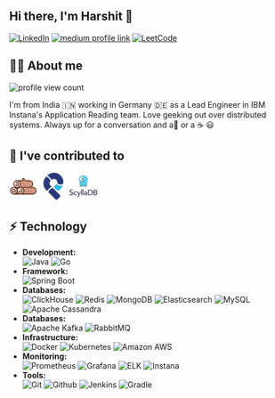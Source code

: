 ## Hi there, I'm Harshit 👋

[![LinkedIn](https://custom-icon-badges.demolab.com/badge/LinkedIn-0A66C2?logo=linkedin-white&logoColor=fff)](https://www.linkedin.com/in/gtihsrah/)
[![medium profile link](https://img.shields.io/badge/Medium-12100E?logo=medium&logoColor=white)](#)
[![LeetCode](https://img.shields.io/badge/LeetCode-000000?logo=LeetCode&logoColor=#d16c06)](#)


## 🙋‍♂️ About me

![profile view count](https://komarev.com/ghpvc/?username=atpugtihsrah)

I'm from India 🇮🇳 working in Germany 🇩🇪 as a Lead Engineer in IBM Instana's Application Reading team. Love geeking out over distributed systems. Always up for a conversation and a🍺 or a ☕ 😃

<!-- 

## 🚧 My Stats

<img alt="Harshit's stats" src="https://github-readme-stats.vercel.app/api?username=atpugtihsrah" /> 

-->

## 🔨 I've contributed to

[<img src="assets/flowg.png" height="50px">](https://github.com/link-society/flowg/pulls?q=author%3Aatpugtihsrah+)
[<img src="assets/pipecd.png" height="50px">](https://github.com/pipe-cd/pipecd/pulls?q=author%3Aatpugtihsrah+)
[<img src="assets/scylladb.png" height="50px">](https://github.com/scylladb/scylla-manager/pulls?q=author%3Aatpugtihsrah+)


## :zap: Technology

- **Development:**<br/>
    ![Java](https://img.shields.io/badge/Java-ED8B00?style=flat-square&logo=openjdk&logoColor=black)
    ![Go](https://img.shields.io/badge/-Go-black?style=flat-square&logo=go)
 - **Framework:**<br/>
   ![Spring Boot](https://img.shields.io/badge/SpringBoot-6DB33F?style=flat-square&logo=Spring&logoColor=black)
 - **Databases:**<br/>
   ![ClickHouse](https://img.shields.io/badge/ClickHouse-FFCC01?style=flat-square&logo=clickhouse&logoColor=black)
   ![Redis](https://img.shields.io/badge/redis-%23DD0031.svg?style=flat-square&logo=redis&logoColor=black)
   ![MongoDB](https://img.shields.io/badge/-MongoDB-black?style=flat-square&logo=mongodb)
   ![Elasticsearch](https://img.shields.io/badge/elasticsearch-%230377CC.svg?style=flat-square&logo=elasticsearch&logoColor=black)
   ![MySQL](https://img.shields.io/badge/mysql-4479A1.svg?style=flat-square&logo=mysql&logoColor=black)
   ![Apache Cassandra](https://img.shields.io/badge/cassandra-%231287B1.svg?style=flat-square&logo=apache-cassandra&logoColor=black)
- **Databases:**<br/>
   ![Apache Kafka](https://img.shields.io/badge/Apache%20Kafka-000?style=flat-square&logo=apachekafka&logoColor=blue)
   ![RabbitMQ](https://img.shields.io/badge/Rabbitmq-FF6600?style=flat-square&logo=rabbitmq&logoColor=black)
 - **Infrastructure:**<br/>
   ![Docker](https://img.shields.io/badge/-Docker-black?style=flat-square&logo=docker)
   ![Kubernetes](https://img.shields.io/badge/-Kubernetes-black?style=flat-square&logo=kubernetes)
   ![Amazon AWS](https://img.shields.io/badge/Amazon%20AWS-232F3E?style=flat-square&logo=amazon-aws)
 - **Monitoring:**<br/>
   ![Prometheus](https://img.shields.io/badge/-Prometheus-black?style=flat-square&logo=prometheus)
   ![Grafana](https://img.shields.io/badge/grafana-%23F46800.svg?style=flat-square&logo=grafana&logoColor=black)
   ![ELK](https://img.shields.io/badge/-ELK-black?style=flat-square&logo=elastic-stack)
   ![Instana](https://img.shields.io/badge/-Instana-black?style=flat-square&logo=instana)
 - **Tools:**<br/>
   ![Git](https://img.shields.io/badge/-Git-black?style=flat-square&logo=git)
   ![Github](https://img.shields.io/badge/-Github-black?style=flat-square&logo=github)
   ![Jenkins](https://img.shields.io/badge/jenkins-%232C5263.svg?style=flat-square&logo=jenkins&logoColor=black)
   ![Gradle](https://img.shields.io/badge/Gradle-02303A.svg?style=flat-square&logo=Gradle&logoColor=black)
    


<!-- <img align="left" width="47%" alt="Harshit's Languages" src="https://github-readme-stats.vercel.app/api/top-langs/?username=atpugtihsrah&langs_count=8" /> -->

<!--
**atpugtihsrah/atpugtihsrah** is a ✨ _special_ ✨ repository because its `README.md` (this file) appears on your GitHub profile.

Here are some ideas to get you started:

- 🔭 I’m currently working on ...
- 🌱 I’m currently learning ...
- 👯 I’m looking to collaborate on ...
- 🤔 I’m looking for help with ...
- 💬 Ask me about ...
- 📫 How to reach me: ...
- 😄 Pronouns: ...
- ⚡ Fun fact: ...
-->
